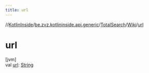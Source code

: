 ```yaml
---
title: url
---
```

//[KotlinInside](../../../../index.html)/[be.zvz.kotlininside.api.generic](../../index.html)/[TotalSearch](../index.html)/[Wiki](index.html)/[url](url.html)



# url



[jvm]\
val [url](url.html): [String](https://kotlinlang.org/api/latest/jvm/stdlib/kotlin/-string/index.html)




